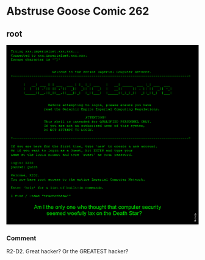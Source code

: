 # Abstruse Goose Comic 262
## root

![image](comics/tcpdump.png)
### Comment
R2-D2. Great hacker? Or the GREATEST hacker?

